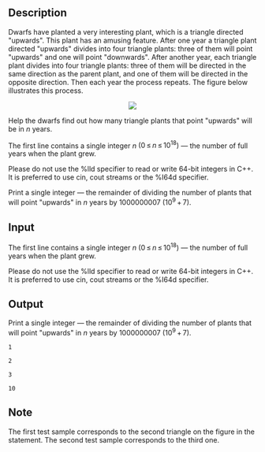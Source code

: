 ## Description

<div><p>Dwarfs have planted a very interesting plant, which is a triangle directed "upwards". This plant has an amusing feature. After one year a triangle plant directed "upwards" divides into four triangle plants: three of them will point "upwards" and one will point "downwards". After another year, each triangle plant divides into four triangle plants: three of them will be directed in the same direction as the parent plant, and one of them will be directed in the opposite direction. Then each year the process repeats. The figure below illustrates this process.</p><center> <img class="tex-graphics" src="file://8oFns99Y.png" style="max-width: 100.0%;max-height: 100.0%;"> </center><p>Help the dwarfs find out how many triangle plants that point "upwards" will be in <span class="tex-span"><i>n</i></span> years.</p></div><div class="input-specification"><p>The first line contains a single integer <span class="tex-span"><i>n</i></span> <span class="tex-span">(0 ≤ <i>n</i> ≤ 10<sup class="upper-index">18</sup>)</span> — the number of full years when the plant grew.</p><p>Please do not use the <span class="tex-font-style-tt">%lld</span> specifier to read or write 64-bit integers in С++. It is preferred to use <span class="tex-font-style-tt">cin</span>, <span class="tex-font-style-tt">cout</span> streams or the <span class="tex-font-style-tt">%I64d</span> specifier.</p></div><div class="output-specification"><p>Print a single integer — the remainder of dividing the number of plants that will point "upwards" in <span class="tex-span"><i>n</i></span> years by <span class="tex-span">1000000007</span> <span class="tex-span">(10<sup class="upper-index">9</sup> + 7)</span>.</p></div>

## Input

<p>The first line contains a single integer <span class="tex-span"><i>n</i></span> <span class="tex-span">(0 ≤ <i>n</i> ≤ 10<sup class="upper-index">18</sup>)</span> — the number of full years when the plant grew.</p><p>Please do not use the <span class="tex-font-style-tt">%lld</span> specifier to read or write 64-bit integers in С++. It is preferred to use <span class="tex-font-style-tt">cin</span>, <span class="tex-font-style-tt">cout</span> streams or the <span class="tex-font-style-tt">%I64d</span> specifier.</p>

## Output

<p>Print a single integer — the remainder of dividing the number of plants that will point "upwards" in <span class="tex-span"><i>n</i></span> years by <span class="tex-span">1000000007</span> <span class="tex-span">(10<sup class="upper-index">9</sup> + 7)</span>.</p>





```input1
1

```




```input2
2

```




```output1
3

```




```output2
10

```



## Note

<p>The first test sample corresponds to the second triangle on the figure in the statement. The second test sample corresponds to the third one.</p>
